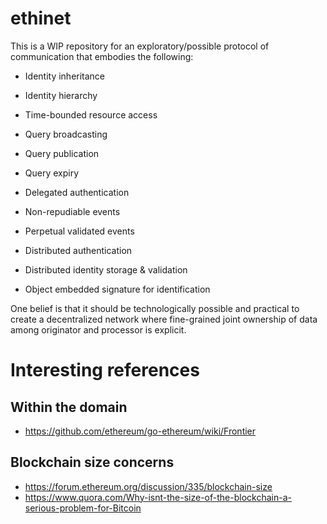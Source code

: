 # ethinet

This is a WIP repository for an exploratory/possible protocol of communication that embodies the following:

* Identity inheritance

* Identity hierarchy

* Time-bounded resource access

* Query broadcasting

* Query publication

* Query expiry

* Delegated authentication

* Non-repudiable events

* Perpetual validated events

* Distributed authentication

* Distributed identity storage & validation

* Object embedded signature for identification

One belief is that it should be technologically possible and practical to create a decentralized
network where fine-grained joint ownership of data among originator and processor is explicit.

Interesting references
======================

Within the domain
-----------------

* https://github.com/ethereum/go-ethereum/wiki/Frontier

Blockchain size concerns
------------------------

* https://forum.ethereum.org/discussion/335/blockchain-size
* https://www.quora.com/Why-isnt-the-size-of-the-blockchain-a-serious-problem-for-Bitcoin